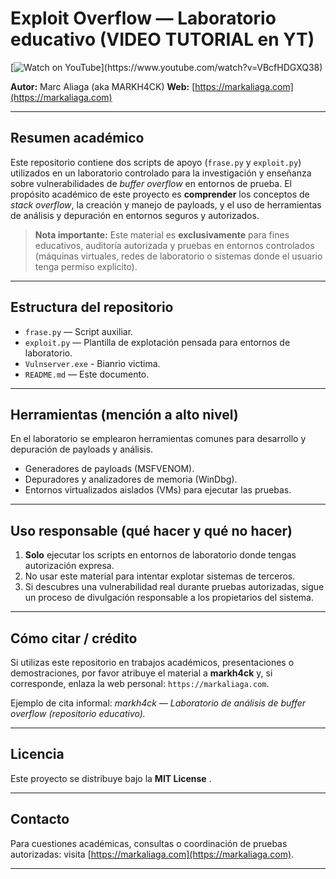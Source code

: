 # Exploit Overflow — Laboratorio educativo (VIDEO TUTORIAL en YT)

[![Watch on YouTube]([https://ibb.co/Ng2n19gp](https://image2url.com/images/1759762422592-bda138db-8ba8-4fcc-a98f-22a916148e40.png))](https://www.youtube.com/watch?v=VBcfHDGXQ38)


**Autor:** Marc Aliaga (aka MARKH4CK)
**Web:** [https://markaliaga.com](https://markaliaga.com)

---

## Resumen académico

Este repositorio contiene dos scripts de apoyo (`frase.py` y `exploit.py`) utilizados en un laboratorio controlado para la investigación y enseñanza sobre vulnerabilidades de *buffer overflow* en entornos de prueba. El propósito académico de este proyecto es **comprender** los conceptos de *stack overflow*, la creación y manejo de payloads, y el uso de herramientas de análisis y depuración en entornos seguros y autorizados.

> **Nota importante:** Este material es **exclusivamente** para fines educativos, auditoría autorizada y pruebas en entornos controlados (máquinas virtuales, redes de laboratorio o sistemas donde el usuario tenga permiso explícito). 

---

## Estructura del repositorio

* `frase.py` — Script auxiliar.
* `exploit.py` — Plantilla de explotación pensada para entornos de laboratorio.
*  `Vulnserver.exe` - Bianrio victima.
* `README.md` — Este documento.

---

## Herramientas (mención a alto nivel)

En el laboratorio se emplearon herramientas comunes para desarrollo y depuración de payloads y análisis.

* Generadores de payloads (MSFVENOM).
* Depuradores y analizadores de memoria (WinDbg).
* Entornos virtualizados aislados (VMs) para ejecutar las pruebas.

---

## Uso responsable (qué hacer y qué no hacer)

1. **Solo** ejecutar los scripts en entornos de laboratorio donde tengas autorización expresa.
2. No usar este material para intentar explotar sistemas de terceros.
3. Si descubres una vulnerabilidad real durante pruebas autorizadas, sigue un proceso de divulgación responsable a los propietarios del sistema.

---

## Cómo citar / crédito

Si utilizas este repositorio en trabajos académicos, presentaciones o demostraciones, por favor atribuye el material a **markh4ck** y, si corresponde, enlaza la web personal: `https://markaliaga.com`.

Ejemplo de cita informal:
*markh4ck — Laboratorio de análisis de buffer overflow (repositorio educativo).*

---

## Licencia

Este proyecto se distribuye bajo la **MIT License** . 

---

## Contacto

Para cuestiones académicas, consultas o coordinación de pruebas autorizadas: visita [https://markaliaga.com](https://markaliaga.com).

---

